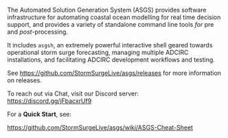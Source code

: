 The Automated Solution Generation System (ASGS) provides software infrastructure
for automating coastal ocean modelling for real time decision support, and provides
a variety of standalone command line tools _for_ pre and _post_-processing.

It includes `asgsh`, an extremely powerful interactive shell geared towards operational
storm surge forecasting, managing multiple ADCIRC installations, and facilitating ADCIRC
development workflows and testing.

See https://github.com/StormSurgeLive/asgs/releases for more information on releases.

To reach out via Chat, visit our Discord server: https://discord.gg/jFbacxrUf9

For a **Quick Start**, see:

https://github.com/StormSurgeLive/asgs/wiki/ASGS-Cheat-Sheet
